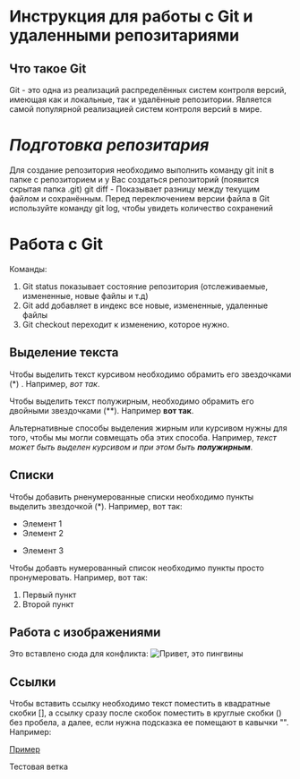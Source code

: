 # Инструкция для работы с Git и удаленными репозитариями


## Что такое Git

Git - это одна из реализаций распределённых систем контроля версий, имеющая как и локальные, так и удалённые репозитории. Является самой популярной реализацией систем контроля версий в мире.

# *Подготовка репозитария*
Для создание репозитория необходимо выполнить команду git init в папке с репозиторием и у Вас создаться репозиторий (появится скрытая папка .git)
git diff - Показывает разницу между текущим файлом и сохранённым. Перед переключением версии файла в Git
используйте команду git log, чтобы увидеть количество сохранений

# Работа с Git  

 Команды:

 1. Git status показывает состояние репозитория (отслеживаемые, измененные, новые файлы и т.д)
 2. Git add добавляет в индекс все новые, измененные, удаленные файлы
 3. Git checkout переходит к изменению, которое нужно. 

 ## Выделение текста
Чтобы выделить текст курсивом необходимо обрамить его звездочками (*) . Например, *вот так*.

Чтобы выделить текст полужирным, необходимо обрамить его двойными звездочками (**). Например **вот так**.

Альтернативные способы выделения жирным или курсивом нужны для того, чтобы мы могли совмещать оба этих способа. Например, _текст может быть выделен курсивом и при этом быть **полужирным**_.

## Списки

Чтобы добавить рненумерованные списки необходимо пункты выделить звездочкой (*). 
Например, вот так:
* Элемент 1
* Элемент 2
+ Элемент 3 

Чтобы добавть нумерованный список необходимо пункты просто пронумеровать.
Например, вот так:
1. Первый пункт
2. Второй пункт

## Работа с изображениями
Это вставлено сюда для конфликта:
![Привет, это пингвины](Penguins.jpg)


## Ссылки

Чтобы вставить ссылку необходимо текст поместить в квадратные скобки [], а ссылку сразу после скобок поместить в круглые скобки () без пробела, а далее, если нужна подсказка ее помещают в кавычки "". Например:

[Пример](http://example.com/ "Необязательная подсказка")

Тестовая ветка
